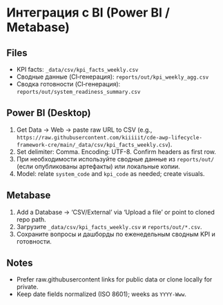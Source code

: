 # Интеграция с BI (Power BI / Metabase)

## Files

- KPI facts: `_data/csv/kpi_facts_weekly.csv`
- Сводные данные (CI‑генерация): `reports/out/kpi_weekly_agg.csv`
- Сводка готовности (CI‑генерация): `reports/out/system_readiness_summary.csv`

## Power BI (Desktop)

1. Get Data → Web → paste raw URL to CSV (e.g., `https://raw.githubusercontent.com/kiiiiit/cde-awp-lifecycle-framework-cre/main/_data/csv/kpi_facts_weekly.csv`).
2. Set delimiter: Comma. Encoding: UTF-8. Confirm headers as first row.
3. При необходимости используйте сводные данные из `reports/out/` (если опубликованы артефакты) или локальные копии.
4. Model: relate `system_code` and `kpi_code` as needed; create visuals.

## Metabase

1. Add a Database → ‘CSV/External’ via ‘Upload a file’ or point to cloned repo path.
2. Загрузите `_data/csv/kpi_facts_weekly.csv` и `reports/out/*.csv`.
3. Сохраните вопросы и дашборды по еженедельным сводным KPI и готовности.

## Notes

- Prefer raw.githubusercontent links for public data or clone locally for private.
- Keep date fields normalized (ISO 8601); weeks as `YYYY-Www`.
